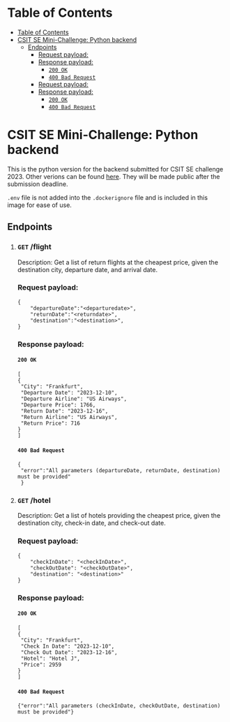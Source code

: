 # Table of Contents

- [Table of Contents](#table-of-contents)
- [CSIT SE Mini-Challenge: Python backend](#csit-se-mini-challenge-python-backend)
  - [Endpoints](#endpoints)
    - [Request payload:](#request-payload)
    - [Response payload:](#response-payload)
      - [`200 OK`](#200-ok)
      - [`400 Bad Request`](#400-bad-request)
    - [Request payload:](#request-payload-1)
    - [Response payload:](#response-payload-1)
      - [`200 OK`](#200-ok-1)
      - [`400 Bad Request`](#400-bad-request-1)

# CSIT SE Mini-Challenge: Python backend

This is the python version for the backend submitted for CSIT SE challenge 2023. Other verions can be found [here](https://github.com/neilscallywag/CSIT-SE-MINI-CHALLENGE). They will be made public after the submission deadline.

`.env` file is not added into the `.dockerignore` file and is included in this image for ease of use. 

## Endpoints

1. ### `GET` **/flight**

   Description: Get a list of return flights at the cheapest price, given the destination city, departure date, and arrival date.

   ### Request payload:

   ```
   {
       "departureDate":"<departuredate>",
       "returnDate":"<returndate>",
       "destination":"<destination>",
   }
   ```

   ### Response payload:

   #### `200 OK`

   ```
   [
   {
    "City": "Frankfurt",
    "Departure Date": "2023-12-10",
    "Departure Airline": "US Airways",
    "Departure Price": 1766,
    "Return Date": "2023-12-16",
    "Return Airline": "US Airways",
    "Return Price": 716
   }
   ]
   ```

   #### `400 Bad Request`

   ```
   {
    "error":"All parameters (departureDate, returnDate, destination) must be provided"
    }
   ```

2. ### `GET` **/hotel**

   Description: Get a list of hotels providing the cheapest price, given the destination city, check-in date, and check-out date.

   ### Request payload:

   ```
   {
       "checkInDate": "<checkInDate>",
       "checkOutDate": "<checkOutDate>",
       "destination": "<destination>"
   }
   ```

   ### Response payload:

   #### `200 OK`

   ```
   [
   {
    "City": "Frankfurt",
    "Check In Date": "2023-12-10",
    "Check Out Date": "2023-12-16",
    "Hotel": "Hotel J",
    "Price": 2959
   }
   ]
   ```

   #### `400 Bad Request`

   ```
   {"error":"All parameters (checkInDate, checkOutDate, destination) must be provided"}
   ```
